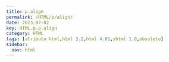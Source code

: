 ```yaml
---
title: p.align
permalink: /HTML/p/align/
date: 2023-02-02
key: HTML.p.p.align
category: HTML
tags: [atributo html,html 3.2,html 4.01,xhtml 1.0,obsoleto]
sidebar:
  nav: html
---
```


